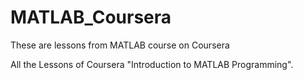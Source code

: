 # MATLAB_Coursera
These are lessons from MATLAB course on Coursera

All the Lessons of Coursera "Introduction to MATLAB Programming".
